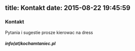 title: Kontakt
date: 2015-08-22 19:45:59
---

###  Kontakt

Pytania i sugestie prosze kierowac na dress
##### *info(at)kochamtaniec.pl*
